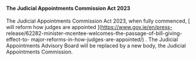 ####  The Judicial Appointments Commission Act 2023

The Judicial Appointments Commission Act 2023, when fully commenced, [ will
reform how judges are appointed ](https://www.gov.ie/en/press-
release/62282-minister-mcentee-welcomes-the-passage-of-bill-giving-effect-to-
major-reforms-in-how-judges-are-appointed/) . The Judicial Appointments
Advisory Board will be replaced by a new body, the Judicial Appointments
Commission.
